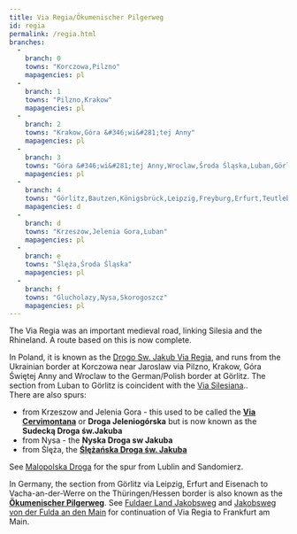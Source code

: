 ```yaml
---
title: Via Regia/Ökumenischer Pilgerweg
id: regia
permalink: /regia.html
branches:
  -
    branch: 0
    towns: "Korczowa,Pilzno"
    mapagencies: pl
  -
    branch: 1
    towns: "Pilzno,Krakow"
    mapagencies: pl
  -
    branch: 2
    towns: "Krakow,Góra &#346;wi&#281;tej Anny"
    mapagencies: pl
  -
    branch: 3
    towns: "Góra &#346;wi&#281;tej Anny,Wroclaw,Środa Śląska,Luban,Görlitz"
    mapagencies: pl
  -
    branch: 4
    towns: "Görlitz,Bautzen,Königsbrück,Leipzig,Freyburg,Erfurt,Teutleben,Eisenach,Wartburg,Vacha"
    mapagencies: d
  -
    branch: d
    towns: "Krzeszow,Jelenia Gora,Luban"
    mapagencies: pl
  -
    branch: e
    towns: "Ślęża,Środa Śląska"
    mapagencies: pl
  -
    branch: f
    towns: "Glucholazy,Nysa,Skorogoszcz"
    mapagencies: pl
---
```


The Via Regia was an important medieval road, linking Silesia and the Rhineland. A route based on this is now complete.  
  
In Poland, it is known as the [Drogo Sw. Jakub Via Regia][0], and runs from the Ukrainian border at Korczowa near Jaroslaw via Pilzno, Krakow, Góra Świętej Anny and Wroclaw to the German/Polish border at Görlitz. The section from Luban to Görlitz is coincident with the [Via Silesiana][1]..  
There are also spurs:

* from Krzeszow and Jelenia Gora - this used to be called the [**Via Cervimontana**][2] or **Droga Jeleniogórska** but is now known as the **Sudecką Droga św.Jakuba**
* from Nysa - the **Nyska Droga sw Jakuba**
* from Ślęża, the [**Ślężańska Droga św. Jakuba**][3]

See [Malopolska Droga][4] for the spur from Lublin and Sandomierz.

In Germany, the section from Görlitz via Leipzig, Erfurt and Eisenach to Vacha-an-der-Werre on the Thüringen/Hessen border is also known as the **[Ökumenischer Pilgerweg][5]**. See [Fuldaer Land Jakobsweg][6] and [Jakobsweg von der Fulda an den Main][7] for continuation of Via Regia to Frankfurt am Main.

[0]: http://www.camino.net.pl/viaregia
[1]: jakubow.html
[2]: http://www.camino.net.pl/cervimontana.html
[3]: http://www.camino.net.pl/slezanska.html
[4]: malopolska.html
[5]: http://www.oekumenischer-pilgerweg.de/
[6]: fulda.html
[7]: gelnhausen.html